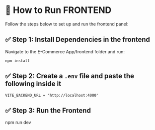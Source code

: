 # 🚀 How to Run FRONTEND
Follow the steps below to set up and run the frontend panel:

## ✅ Step 1: Install Dependencies in the frontend  

 Navigate to the E-Commerce App/frontend folder and run:
 
```
npm install
```
## ✅ Step 2: Create a `.env` file and paste the following inside it
```
VITE_BACKEND_URL = 'http://localhost:4000' 
```

## ✅ Step 3: Run the Frontend
npm run dev
